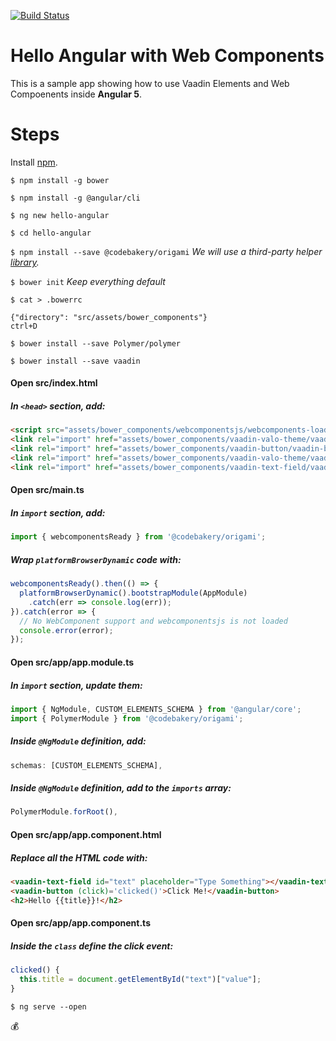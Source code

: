 [![Build Status](https://travis-ci.org/amahdy/hello-angular-wc.svg?branch=master)](https://travis-ci.org/amahdy/hello-angular-wc)

# Hello Angular with Web Components

This is a sample app showing how to use Vaadin Elements and Web Compoenents inside **Angular 5**.

# Steps

Install [npm](https://docs.npmjs.com/getting-started/installing-node).

`$ npm install -g bower`

`$ npm install -g @angular/cli`

`$ ng new hello-angular`

`$ cd hello-angular`

`$ npm install --save @codebakery/origami` *We will use a third-party helper [library](https://github.com/hotforfeature/origami).*

`$ bower init` *Keep everything default*

`$ cat > .bowerrc`

    {"directory": "src/assets/bower_components"}
    ctrl+D

`$ bower install --save Polymer/polymer`

`$ bower install --save vaadin`

#### Open src/index.html
##### In `<head>` section, add:
  ```html
  <script src="assets/bower_components/webcomponentsjs/webcomponents-loader.js"></script>
  <link rel="import" href="assets/bower_components/vaadin-valo-theme/vaadin-button.html">
  <link rel="import" href="assets/bower_components/vaadin-button/vaadin-button.html">
  <link rel="import" href="assets/bower_components/vaadin-valo-theme/vaadin-text-field.html">
  <link rel="import" href="assets/bower_components/vaadin-text-field/vaadin-text-field.html">
  ```

#### Open src/main.ts
##### In `import` section, add:
  ```ts
  import { webcomponentsReady } from '@codebakery/origami';
  ```

##### Wrap `platformBrowserDynamic` code with:
  ```ts
  webcomponentsReady().then(() => {
    platformBrowserDynamic().bootstrapModule(AppModule)
      .catch(err => console.log(err));
  }).catch(error => {
    // No WebComponent support and webcomponentsjs is not loaded
    console.error(error);
  });
  ```

#### Open src/app/app.module.ts
##### In `import` section, update them:
  ```ts
  import { NgModule, CUSTOM_ELEMENTS_SCHEMA } from '@angular/core';
  import { PolymerModule } from '@codebakery/origami';
  ```

##### Inside `@NgModule` definition, add:
  ```ts
  schemas: [CUSTOM_ELEMENTS_SCHEMA],
  ```

##### Inside `@NgModule` definition, add to the `imports` array:
  ```ts
  PolymerModule.forRoot(),
  ```

#### Open src/app/app.component.html
##### Replace all the HTML code with:
  ```html
  <vaadin-text-field id="text" placeholder="Type Something"></vaadin-text-field>
  <vaadin-button (click)='clicked()'>Click Me!</vaadin-button>
  <h2>Hello {{title}}!</h2>
  ```

#### Open src/app/app.component.ts
##### Inside the `class` define the click event:

  ```ts
  clicked() {
    this.title = document.getElementById("text")["value"];
  }
  ```

`$ ng serve --open`

💰
